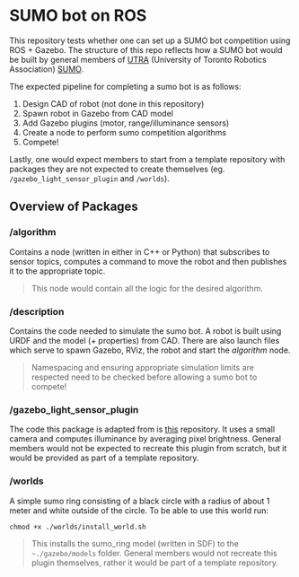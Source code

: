 # SUMO bot on ROS #

This repository tests whether one can set up a SUMO bot competition using ROS + Gazebo. The structure of this repo reflects how a SUMO bot would be built by general members of [UTRA](https://www.utra.ca/) (University of Toronto Robotics Association) [SUMO](https://www.utra.ca/teams/SUMO/).

The expected pipeline for completing a sumo bot is as follows:
1. Design CAD of robot (not done in this repository)
2. Spawn robot in Gazebo from CAD model
3. Add Gazebo plugins (motor, range/illuminance sensors)
4. Create a node to perform sumo competition algorithms
5. Compete!

Lastly, one would expect members to start from a template repository with packages they are not expected to create themselves (eg. `/gazebo_light_sensor_plugin` and `/worlds`).

## Overview of Packages ##

### /algorithm ###

Contains a node (written in either in C++ or Python) that subscribes to sensor topics, computes a command to move the robot and then publishes it to the appropriate topic.
> This node would contain all the logic for the desired algorithm.

### /description ###

Contains the code needed to simulate the sumo bot. A robot is built using URDF and the model (+ properties) from CAD. There are also launch files which serve to spawn Gazebo, RViz, the robot and start the *algorithm* node.
> Namespacing and ensuring appropriate simulation limits are respected need to be checked before allowing a sumo bot to compete!

### /gazebo_light_sensor_plugin ###

The code this package is adapted from is [this](https://github.com/SMARTlab-Purdue/ros-tutorial-gazebo-simulation/wiki/Sec.-4:-Creating-a-light-sensor-plugin) repository. It uses a small camera and computes illuminance by averaging pixel brightness. General members would not be expected to recreate this plugin from scratch, but it would be provided as part of a template repository.

### /worlds ###

A simple sumo ring consisting of a black circle with a radius of about 1 meter and white outside of the circle. To be able to use this world run:
```
chmod +x ./worlds/install_world.sh
```
> This installs the sumo_ring model (written in SDF) to the `~./gazebo/models` folder. General members would not recreate this plugin themselves, rather it would be part of a template repository.

